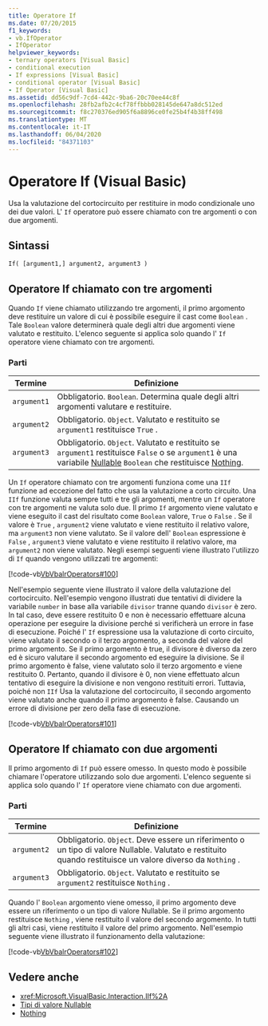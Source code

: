```yaml
---
title: Operatore If
ms.date: 07/20/2015
f1_keywords:
- vb.IfOperator
- IfOperator
helpviewer_keywords:
- ternary operators [Visual Basic]
- conditional execution
- If expressions [Visual Basic]
- conditional operator [Visual Basic]
- If Operator [Visual Basic]
ms.assetid: dd56c9df-7cd4-442c-9ba6-20c70ee44c8f
ms.openlocfilehash: 28fb2afb2c4cf78ffbbb028145de647a8dc512ed
ms.sourcegitcommit: f8c270376ed905f6a8896ce0fe25b4f4b38ff498
ms.translationtype: MT
ms.contentlocale: it-IT
ms.lasthandoff: 06/04/2020
ms.locfileid: "84371103"
---
```

# <a name="if-operator-visual-basic"></a>Operatore If (Visual Basic)

Usa la valutazione del cortocircuito per restituire in modo condizionale uno dei due valori. L' `If` operatore può essere chiamato con tre argomenti o con due argomenti.

## <a name="syntax"></a>Sintassi

```vb
If( [argument1,] argument2, argument3 )
```

## <a name="if-operator-called-with-three-arguments"></a>Operatore If chiamato con tre argomenti

Quando `If` viene chiamato utilizzando tre argomenti, il primo argomento deve restituire un valore di cui è possibile eseguire il cast come `Boolean` . Tale `Boolean` valore determinerà quale degli altri due argomenti viene valutato e restituito. L'elenco seguente si applica solo quando l' `If` operatore viene chiamato con tre argomenti.

### <a name="parts"></a>Parti

|Termine|Definizione|
|---|---|
|`argument1`|Obbligatorio. `Boolean`. Determina quale degli altri argomenti valutare e restituire.|
|`argument2`|Obbligatorio. `Object`. Valutato e restituito se `argument1` restituisce `True` .|
|`argument3`|Obbligatorio. `Object`. Valutato e restituito se `argument1` restituisce `False` o se `argument1` è una variabile [Nullable](../../programming-guide/language-features/data-types/nullable-value-types.md) `Boolean` che restituisce [Nothing](../nothing.md).|

Un `If` operatore chiamato con tre argomenti funziona come una `IIf` funzione ad eccezione del fatto che usa la valutazione a corto circuito. Una `IIf` funzione valuta sempre tutti e tre gli argomenti, mentre un `If` operatore con tre argomenti ne valuta solo due. Il primo `If` argomento viene valutato e viene eseguito il cast del risultato come `Boolean` valore, `True` o `False` . Se il valore è `True` , `argument2` viene valutato e viene restituito il relativo valore, ma `argument3` non viene valutato. Se il valore dell' `Boolean` espressione è `False` , `argument3` viene valutato e viene restituito il relativo valore, ma `argument2` non viene valutato. Negli esempi seguenti viene illustrato l'utilizzo di `If` quando vengono utilizzati tre argomenti:

[!code-vb[VbVbalrOperators#100](~/samples/snippets/visualbasic/VS_Snippets_VBCSharp/VbVbalrOperators/VB/Class4.vb#100)]

Nell'esempio seguente viene illustrato il valore della valutazione del cortocircuito. Nell'esempio vengono illustrati due tentativi di dividere la variabile `number` in base alla variabile `divisor` tranne quando `divisor` è zero. In tal caso, deve essere restituito 0 e non è necessario effettuare alcuna operazione per eseguire la divisione perché si verificherà un errore in fase di esecuzione. Poiché l' `If` espressione usa la valutazione di corto circuito, viene valutato il secondo o il terzo argomento, a seconda del valore del primo argomento. Se il primo argomento è true, il divisore è diverso da zero ed è sicuro valutare il secondo argomento ed eseguire la divisione. Se il primo argomento è false, viene valutato solo il terzo argomento e viene restituito 0. Pertanto, quando il divisore è 0, non viene effettuato alcun tentativo di eseguire la divisione e non vengono restituiti errori. Tuttavia, poiché non `IIf` Usa la valutazione del cortocircuito, il secondo argomento viene valutato anche quando il primo argomento è false. Causando un errore di divisione per zero della fase di esecuzione.

[!code-vb[VbVbalrOperators#101](~/samples/snippets/visualbasic/VS_Snippets_VBCSharp/VbVbalrOperators/VB/Class4.vb#101)]

## <a name="if-operator-called-with-two-arguments"></a>Operatore If chiamato con due argomenti

Il primo argomento di `If` può essere omesso. In questo modo è possibile chiamare l'operatore utilizzando solo due argomenti. L'elenco seguente si applica solo quando l' `If` operatore viene chiamato con due argomenti.

### <a name="parts"></a>Parti

|Termine|Definizione|
|---|---|
|`argument2`|Obbligatorio. `Object`. Deve essere un riferimento o un tipo di valore Nullable. Valutato e restituito quando restituisce un valore diverso da `Nothing` .|
|`argument3`|Obbligatorio. `Object`. Valutato e restituito se `argument2` restituisce `Nothing` .|

Quando l' `Boolean` argomento viene omesso, il primo argomento deve essere un riferimento o un tipo di valore Nullable. Se il primo argomento restituisce `Nothing` , viene restituito il valore del secondo argomento. In tutti gli altri casi, viene restituito il valore del primo argomento. Nell'esempio seguente viene illustrato il funzionamento della valutazione:

[!code-vb[VbVbalrOperators#102](~/samples/snippets/visualbasic/VS_Snippets_VBCSharp/VbVbalrOperators/VB/Class4.vb#102)]

## <a name="see-also"></a>Vedere anche

- <xref:Microsoft.VisualBasic.Interaction.IIf%2A>
- [Tipi di valore Nullable](../../programming-guide/language-features/data-types/nullable-value-types.md)
- [Nothing](../nothing.md)
